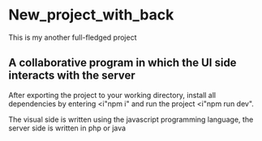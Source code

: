 # New_project_with_back

This is my another full-fledged project

## A collaborative program in which the UI side interacts with the server

After exporting the project to your working directory, install all dependencies by entering <i"npm i" and run the project <i"npm run dev".

The visual side is written using the javascript programming language, the server side is written in php or java
